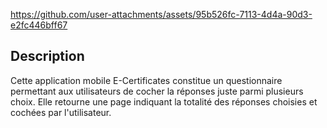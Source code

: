 https://github.com/user-attachments/assets/95b526fc-7113-4d4a-90d3-e2fc446bff67
## Description

Cette application mobile E-Certificates constitue un questionnaire permettant aux utilisateurs de cocher la réponses juste parmi plusieurs choix. Elle retourne une page indiquant la totalité des réponses choisies et cochées par l'utilisateur.
